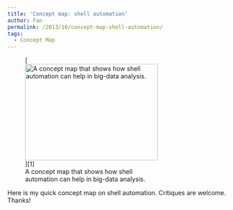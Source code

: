 ```yaml
---
title: 'Concept map: shell automation'
author: Fan
permalink: /2013/10/concept-map-shell-automation/
tags:
  - Concept Map
---
```

<figure id="attachment_4768" style="width: 300px;" class="wp-caption alignnone">[<img class="size-medium wp-image-4768" alt="A concept map that shows how shell automation can help in big-data analysis. " src="http://teaching.software-carpentry.org/wp-content/uploads/2013/10/UVTMRJbA5YLUSa7Qy4VNKeRM-300x218.jpg" width="300" height="218" />][1]<figcaption class="wp-caption-text">A concept map that shows how shell automation can help in big-data analysis.<span style="font-size: 16px;"></span><span style="font-size: 16px;"></span></figcaption></figure> 
Here is my quick concept map on shell automation. Critiques are welcome. Thanks!

 [1]: http://teaching.software-carpentry.org/wp-content/uploads/2013/10/UVTMRJbA5YLUSa7Qy4VNKeRM.jpg
